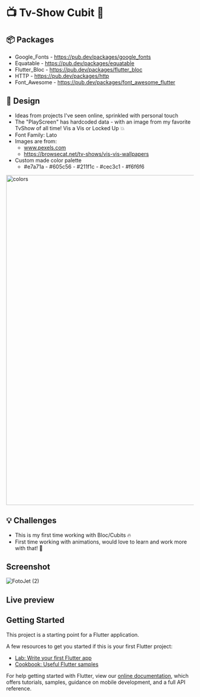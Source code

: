 # :tv: Tv-Show Cubit :movie_camera:

## :package: Packages
- Google_Fonts - https://pub.dev/packages/google_fonts
- Equatable - https://pub.dev/packages/equatable
- Flutter_Bloc - https://pub.dev/packages/flutter_bloc
- HTTP - https://pub.dev/packages/http
- Font_Awesome - https://pub.dev/packages/font_awesome_flutter

## :art: Design
- Ideas from projects I've seen online, sprinkled with personal touch
- The "PlayScreen" has hardcoded data - with an image from my favorite TvShow of all time! Vis a Vis or Locked Up :boom:
- Font Family: Lato
- Images are from:
  - www.pexels.com
  - https://browsecat.net/tv-shows/vis-vis-wallpapers
- Custom made color palette
  - #e7a71a - #605c56 - #211f1c - #cec3c1 - #f6f6f6

<img width="884" alt="colors" src="https://user-images.githubusercontent.com/44742460/169709508-64a02827-bdd7-4ee4-b99a-228d1aea7940.png">


## :bulb: Challenges
- This is my first time working with Bloc/Cubits :fire:
- First time working with animations, would love to learn and work more with that! :construction_worker:

## Screenshot
![FotoJet (2)](https://user-images.githubusercontent.com/44742460/169715384-9cf4a56a-46e3-4b99-8fb3-d4cfdf061afb.jpg)

## Live preview


## Getting Started

This project is a starting point for a Flutter application.

A few resources to get you started if this is your first Flutter project:

- [Lab: Write your first Flutter app](https://flutter.dev/docs/get-started/codelab)
- [Cookbook: Useful Flutter samples](https://flutter.dev/docs/cookbook)

For help getting started with Flutter, view our
[online documentation](https://flutter.dev/docs), which offers tutorials,
samples, guidance on mobile development, and a full API reference.
